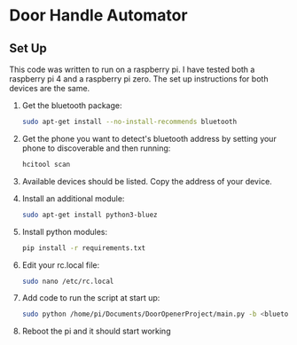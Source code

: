 # Door Handle Automator

## Set Up
This code was written to run on a raspberry pi. I have tested both a raspberry pi 4 and a raspberry pi zero. The set up instructions for both devices are the same.
1. Get the bluetooth package:
   ```sh
   sudo apt-get install --no-install-recommends bluetooth
   ```

2. Get the phone you want to detect's bluetooth address by setting your phone to discoverable and then running:
   ```sh
   hcitool scan
   ```
3. Available devices should be listed. Copy the address of your device.
4. Install an additional module:
   ```sh
   sudo apt-get install python3-bluez
   ```
5. Install python modules:
   ```sh
   pip install -r requirements.txt
   ```
6. Edit your rc.local file:
   ```sh
   sudo nano /etc/rc.local
   ```
7. Add code to run the script at start up:
   ```sh
   sudo python /home/pi/Documents/DoorOpenerProject/main.py -b <bluetoothadress> &
   ```
8. Reboot the pi and it should start working